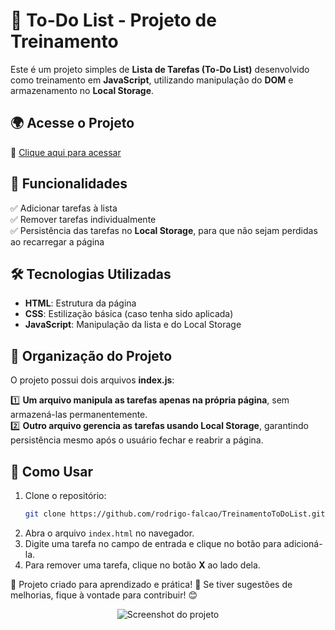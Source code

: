 # 📌 To-Do List - Projeto de Treinamento

Este é um projeto simples de **Lista de Tarefas (To-Do List)** desenvolvido como treinamento em **JavaScript**, utilizando manipulação do **DOM** e armazenamento no **Local Storage**.

## 🌍 Acesse o Projeto
🔗 [Clique aqui para acessar](https://rodrigo-falcao.github.io/TreinamentoToDoList/)

## 🚀 Funcionalidades

✅ Adicionar tarefas à lista  
✅ Remover tarefas individualmente  
✅ Persistência das tarefas no **Local Storage**, para que não sejam perdidas ao recarregar a página  

## 🛠️ Tecnologias Utilizadas

- **HTML**: Estrutura da página
- **CSS**: Estilização básica (caso tenha sido aplicada)
- **JavaScript**: Manipulação da lista e do Local Storage

## 📂 Organização do Projeto

O projeto possui dois arquivos **index.js**:

1️⃣ **Um arquivo manipula as tarefas apenas na própria página**, sem armazená-las permanentemente.  
2️⃣ **Outro arquivo gerencia as tarefas usando Local Storage**, garantindo persistência mesmo após o usuário fechar e reabrir a página.  

## 📌 Como Usar

1. Clone o repositório:
   ```sh
   git clone https://github.com/rodrigo-falcao/TreinamentoToDoList.git
   ```
2. Abra o arquivo `index.html` no navegador.
3. Digite uma tarefa no campo de entrada e clique no botão para adicioná-la.
4. Para remover uma tarefa, clique no botão **X** ao lado dela.

📌 Projeto criado para aprendizado e prática! 🚀 Se tiver sugestões de melhorias, fique à vontade para contribuir! 😊

<p align="center">
  <img src="https://github.com/user-attachments/assets/064bcada-cfe7-4eb5-bcb7-2977836d7dee" alt="Screenshot do projeto">
</p>


